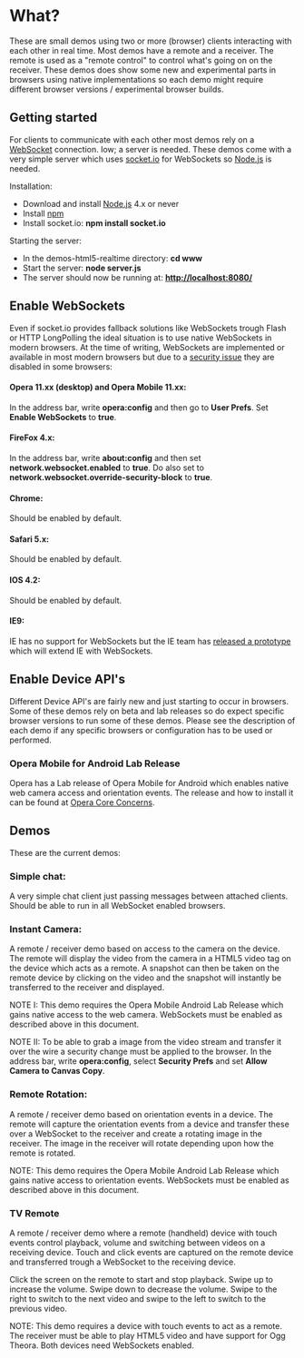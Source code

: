 # What?

These are small demos using two or more (browser) clients interacting with each other in real time. Most demos have a
remote and a receiver. The remote is used as a "remote control" to control what's going on on the receiver.
These demos does show some new and experimental parts in browsers using native implementations so each demo might
require different browser versions / experimental browser builds.


## Getting started

For clients to communicate with each other most demos rely on a [WebSocket](http://dev.w3.org/html5/websockets/ "The WebSocket specification at W3C")
connection. Iow; a server is needed. These demos come with a very simple server which uses [socket.io](http://socket.io/ "Homepage of socket.io")
for WebSockets so [Node.js](http://nodejs.org/ "Homepage of Node.js") is needed.

Installation:

* Download and install [Node.js](http://nodejs.org/ "Homepage of Node.js") 4.x or never
* Install [npm](http://npmjs.org/ "Homepage of Node Package Manager")
* Install socket.io: __npm install socket.io__

Starting the server:

* In the demos-html5-realtime directory: __cd www__
* Start the server: __node server.js__
* The server should now be running at: __[http://localhost:8080/](http://localhost:8080/ "Demo server running at your local machine")__


## Enable WebSockets
Even if socket.io provides fallback solutions like WebSockets trough Flash or HTTP LongPolling the ideal situation is to
use native WebSockets in modern browsers. At the time of writing, WebSockets are implemented or available in most modern browsers but
due to a [security issue](http://www.ietf.org/mail-archive/web/hybi/current/msg04744.html "Adam Barth on the security issue in WebSockets")
they are disabled in some browsers:

#### Opera 11.xx (desktop) and Opera Mobile 11.xx:

In the address bar, write __opera:config__ and then go to __User Prefs__. Set __Enable WebSockets__ to __true__.

#### FireFox 4.x:
In the address bar, write __about:config__ and then set __network.websocket.enabled__ to __true__. Do also set to __network.websocket.override-security-block__
to __true__.

#### Chrome:
Should be enabled by default.

#### Safari 5.x:
Should be enabled by default.

#### IOS 4.2:
Should be enabled by default.

#### IE9:
IE has no support for WebSockets but the IE team has [released a prototype](http://html5labs.interoperabilitybridges.com/html5labs/prototypes/websockets/websockets/info/ "WebSocket prototype for IE")
which will extend IE with WebSockets.


## Enable Device API's
Different Device API's are fairly new and just starting to occur in browsers. Some of these demos rely on beta and lab
releases so do expect specific browser versions to run some of these demos. Please see the description of each demo if
any specific browsers or configuration has to be used or performed.

### Opera Mobile for Android Lab Release
Opera has a Lab release of Opera Mobile for Android which enables native web camera access and orientation events. The release
and how to install it can be found at [Opera Core Concerns](http://my.opera.com/core/blog/2011/03/23/webcam-orientation-preview "Article on how to install and use Opera Mobile Lab Release with device APIs").


## Demos

These are the current demos:

### Simple chat:
A very simple chat client just passing messages between attached clients. Should be able to run in all WebSocket enabled
browsers.

### Instant Camera:
A remote / receiver demo based on access to the camera on the device. The remote will display the video from the camera
in a HTML5 video tag on the device which acts as a remote. A snapshot can then be taken on the remote device by clicking
on the video and the snapshot will instantly be transferred to the receiver and displayed.

NOTE I: This demo requires the Opera Mobile Android Lab Release which gains native access to the web camera. WebSockets must
be enabled as described above in this document.

NOTE II: To be able to grab a image from the video stream and transfer it over the wire a security change must be applied
to the browser. In the address bar, write __opera:config__, select __Security Prefs__ and set __Allow Camera to Canvas Copy__.

### Remote Rotation:
A remote / receiver demo based on orientation events in a device. The remote will capture the orientation events from a
device and transfer these over a WebSocket to the receiver and create a rotating image in the receiver. The image in the
receiver will rotate depending upon how the remote is rotated.

NOTE: This demo requires the Opera Mobile Android Lab Release which gains native access to orientation events. WebSockets
must be enabled as described above in this document.

### TV Remote
A remote / receiver demo where a remote (handheld) device with touch events control playback, volume and switching between
videos on a receiving device. Touch and click events are captured on the remote device and transferred trough a WebSocket
to the receiving device.

Click the screen on the remote to start and stop playback. Swipe up to increase the volume. Swipe down to decrease the volume.
Swipe to the right to switch to the next video and swipe to the left to switch to the previous video.

NOTE: This demo requires a device with touch events to act as a remote. The receiver must be able to play HTML5 video and
have support for Ogg Theora. Both devices need WebSockets enabled.